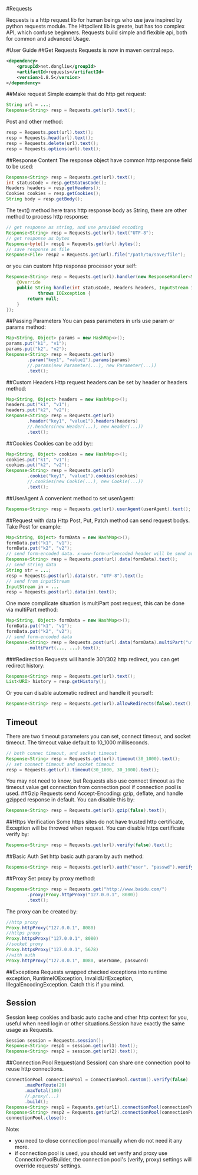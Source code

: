 #Requests

Requests is a http request lib for human beings who use java inspired by python requests module.
The Httpclient lib is greate, but has too complex API, which confuse beginners. Requests build simple and flexible api, both for common and advanced Usage.

#User Guide
##Get Requests
Requests is now in maven central repo.
```xml
<dependency>
    <groupId>net.dongliu</groupId>
    <artifactId>requests</artifactId>
    <version>1.8.5</version>
</dependency>
```
##Make request
Simple example that do http get request:
```java
String url = ...;
Response<String> resp = Requests.get(url).text();
```
Post and other method:
```java
resp = Requests.post(url).text();
resp = Requests.head(url).text();
resp = Requests.delete(url).text();
resp = Requests.options(url).text();
```
##Response Content
The response object have common http response field to be used:
```java
Response<String> resp = Requests.get(url).text();
int statusCode = resp.getStatusCode();
Headers headers = resp.getHeaders();
Cookies cookies = resp.getCookies();
String body = resp.getBody();
```
The text() method here trans http response body as String, there are other method to process http response:
```java
// get response as string, and use provided encoding
Response<String> resp = Requests.get(url).text("UTF-8");
// get response as bytes
Response<byte[]> resp1 = Requests.get(url).bytes();
// save response as file 
Response<File> resp2 = Requests.get(url).file("/path/to/save/file");
```
or you can custom http response processor your self:
```java
Response<String> resp = Requests.get(url).handler(new ResponseHandler<String>() {
    @Override
    public String handle(int statusCode, Headers headers, InputStream in)
            throws IOException {
        return null;
    }
});
```
##Passing Parameters
You can pass parameters in urls use param or params method:
```java
Map<String, Object> params = new HashMap<>();
params.put("k1", "v1");
params.put("k2", "v2");
Response<String> resp = Requests.get(url)
        .param("key1", "value1").params(params)
        //.params(new Parameter(...), new Parameter(...))
        .text();
```
##Custom Headers
Http request headers can be set by header or headers method:
```java
Map<String, Object> headers = new HashMap<>();
headers.put("k1", "v1");
headers.put("k2", "v2");
Response<String> resp = Requests.get(url)
        .header("key1", "value1").headers(headers)
        //.headers(new Header(...), new Header(...))
        .text();
```
##Cookies
Cookies can be add by::
```java
Map<String, Object> cookies = new HashMap<>();
cookies.put("k1", "v1");
cookies.put("k2", "v2");
Response<String> resp = Requests.get(url)
        .cookie("key1", "value1").cookies(cookies)
        //.cookies(new Cookie(...), new Cookie(...))
        .text();
```
##UserAgent
A convenient method to set userAgent:
```java
Response<String> resp = Requests.get(url).userAgent(userAgent).text();
```
##Request with data
Http Post, Put, Patch method can send request bodys. Take Post for example:
```java
Map<String, Object> formData = new HashMap<>();
formData.put("k1", "v1");
formData.put("k2", "v2");
// send form-encoded data. x-www-form-urlencoded header will be send automatically
Response<String> resp = Requests.post(url).data(formData).text();
// send string data
String str = ...;
resp = Requests.post(url).data(str, "UTF-8").text();
// send from inputStream
InputStream in = ...
resp = Requests.post(url).data(in).text();
```
One more complicate situation is multiPart post request, this can be done via multiPart method:
```java
Map<String, Object> formData = new HashMap<>();
formData.put("k1", "v1");
formData.put("k2", "v2");
// send form-encoded data
Response<String> resp = Requests.post(url).data(formData).multiPart("ufile", "/path/to/file")
        .multiPart(..., ...).text();
```
###Redirection
Requests will handle 301/302 http redirect, you can get redirect history:
```java
Response<String> resp = Requests.get(url).text();
List<URI> history = resp.getHistory();
```
Or you can disable automatic redirect and handle it yourself:
```java
Response<String> resp = Requests.get(url).allowRedirects(false).text();
```
## Timeout
There are two timeout parameters you can set, connect timeout, and socket timeout. The timeout value default to 10_1000 milliseconds.
```java
// both connec timeout, and socket timeout
Response<String> resp = Requests.get(url).timeout(30_1000).text();
// set connect timeout and socket timeout
resp = Requests.get(url).timeout(30_1000, 30_1000).text();
```
You may not need to know, but Requests also use connect timeout as the timeout value get connection from connection pool if connection pool is used.
##Gzip
Requests send Accept-Encoding: gzip, deflate, and handle gzipped response in default. You can disable this by:
```java
Response<String> resp = Requests.get(url).gzip(false).text();
```
##Https Verification
Some https sites do not have trusted http certificate, Exception will be throwed when request. You can disable https certificate verify by:
```java
Response<String> resp = Requests.get(url).verify(false).text();
```
##Basic Auth
Set http basic auth param by auth method:
```java
Response<String> resp = Requests.get(url).auth("user", "passwd").verify(false).text();
```
##Proxy
Set proxy by proxy method:
```java
Response<String> resp = Requests.get("http://www.baidu.com/")
        .proxy(Proxy.httpProxy("127.0.0.1", 8080))
        .text();
```
The proxy can be created by:
```java
//http proxy
Proxy.httpProxy("127.0.0.1", 8080)
//https proxy
Proxy.httpsProxy("127.0.0.1", 8080)
//socket proxy
Proxy.httpsProxy("127.0.0.1", 5678)
//with auth
Proxy.httpProxy("127.0.0.1", 8080, userName, password)
```
##Exceptions
Requests wrapped checked exceptions into runtime exception, RuntimeIOException, InvalidUrlException, IllegalEncodingException. Catch this if you mind.
## Session
Session keep cookies and basic auto cache and other http context for you, useful when need login or other situations.Session have exactly the same usage as Requests.
```java
Session session = Requests.session();
Response<String> resp1 = session.get(url1).text();
Response<String> resp2 = session.get(url2).text();
```
##Connection Pool
Request(and Session) can share one connection pool to reuse http connections.
```java
ConnectionPool connectionPool = ConnectionPool.custom().verify(false)
       .maxPerRoute(20)
       .maxTotal(100)
       //.proxy(...)
       .build();
Response<String> resp1 = Requests.get(url1).connectionPool(connectionPool).text();
Response<String> resp2 = Requests.get(url2).connectionPool(connectionPool).text();
connectionPool.close();
```
Note:
* you need to close connection pool manually when do not need it any more.
* if connection pool is used, you should set verify and proxy use ConnectionPoolBuilder, the connection pool's (verify, proxy) settings will override requests' settings.

